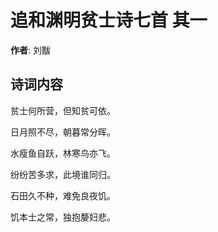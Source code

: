 # 追和渊明贫士诗七首  其一

**作者**: 刘黻

## 诗词内容

贫士何所营，但知贫可依。

日月照不尽，朝暮常分晖。

水瘦鱼自跃，林寒鸟亦飞。

纷纷苦多求，此境谁同归。

石田久不种，难免良夜饥。

饥本士之常，独抱嫠妇悲。

